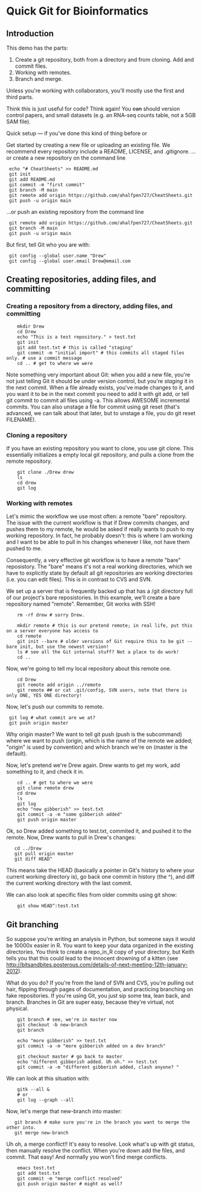 # Quick Git for Bioinformatics

## Introduction

This demo has the parts: 

 1. Create a git repository, both from a directory and from
 cloning. Add and commit files.
 2. Working with remotes.
 3. Branch and merge.

Unless you're working with collaborators, you'll mostly use the first
and third parts.

Think this is just useful for code? Think again! You ~~can~~ should
version control papers, and small datasets (e.g. an RNA-seq counts
table, not a 5GB SAM file).

Quick setup — if you’ve done this kind of thing before
or

Get started by creating a new file or uploading an existing file. We recommend every repository include a README, LICENSE, and .gitignore.
…or create a new repository on the command line

```
 echo "# CheatSheets" >> README.md
 git init
 git add README.md
 git commit -m "first commit"
 git branch -M main
 git remote add origin https://github.com/ahalfpen727/CheatSheets.git
 git push -u origin main
```

…or push an existing repository from the command line

```
 git remote add origin https://github.com/ahalfpen727/CheatSheets.git
 git branch -M main
 git push -u origin main
```

But first, tell Git who you are with: 

```
 git config --global user.name "Drew"
 git config --global user.email Drew@email.com
```

## Creating repositories, adding files, and committing

### Creating a repository from a directory, adding files, and committing

```
    mkdir Drew
    cd Drew
    echo "This is a test repository." > test.txt
    git init
    git add test.txt # this is called "staging"
    git commit -m "initial import" # this commits all staged files only. # use a commit message
    cd .. # get to where we were
```

Note something very important about Git: when you add a new file,
you're not just telling Git it should be under version control, but
you're *staging* it in the next commit. When a file already exists,
you've made changes to it, and you want it to be in the next commit
you need to add it with git add, or tell git commit to commit all
files using -a. This allows AWESOME incremental commits. You can also
unstage a file for commit using git reset (that's advanced, we can
talk about that later, but to unstage a file, you do git reset
FILENAME).

### Cloning a repository

If you have an existing repository you want to clone, you use git
clone. This essentially initializes a empty local git repository, and
pulls a clone from the remote repository.

```
    git clone ./Drew drew
    ls
    cd drew
    git log
```

### Working with remotes

Let's mimic the workflow we use most often: a remote "bare"
repository. The issue with the current workflow is that if Drew commits
changes, and pushes them to my remote, he would be asked if really
wants to push to my working repository. In fact, he probably doesn't:
this is where I am working and I want to be able to pull in his
changes whenever I like, not have them pushed to me.

Consequently, a very effective git workflow is to have a remote "bare"
reposistory. The "bare" means it's not a real working directories,
which we have to explicitly state by default all git repositories are
working directories (i.e. you can edit files). This is in contrast to
CVS and SVN. 

We set up a server that is frequently backed up that has a /git
directory full of our project's bare reposistories. In this example,
we'll create a bare repository named "remote". Remember, Git works
with SSH!

```
    rm -rf drew # sorry Drew.

    mkdir remote # this is our pretend remote; in real life, put this on a server everyone has access to
    cd remote
    git init --bare # older versions of Git require this to be git --bare init, but use the newest version!
    ls # see all the Git internal stuff? Not a place to do work!
    cd ..
```

Now, we're going to tell my local repository about this remote one.

```
    cd Drew
    git remote add origin ../remote
    git remote ## or cat .git/config, SVN users, note that there is only ONE, YES ONE directory!

```

Now, let's push our commits to remote. 
    
```
 git log # what commit are we at?
 git push origin master
```

Why origin master? We want to tell git push (push is the subcommand)
where we want to push (origin, which is the name of the remote we
added; "origin" is used by convention) and which branch we're on
(master is the default).


Now, let's pretend we're Drew again. Drew wants to get my work, add
something to it, and check it in.

```
    cd .. # get to where we were
    git clone remote drew
    cd drew
    ls 
    git log
    echo "new gibberish" >> test.txt
    git commit -a -m "some gibberish added"
    git push origin master
```

Ok, so Drew added something to test.txt, commited it, and pushed it to
the remote. Now, Drew wants to pull in Drew's changes:

```
   cd ../Drew
   git pull origin master
   git diff HEAD^
```

This means take the HEAD (basically a pointer in Git's history to
where your current working directory is), go back one commit in
history (the ^), and diff the current working directory with the last
commit.

We can also look at specific files from older commits using git show:

```
    git show HEAD^:test.txt
```

## Git branching

So suppose you're writing an analysis in Python, but someone says it
would be 10000x easier in R. You want to keep your data organized in
the existing directories. You think to create a repo_in_R copy of your
directory, but Keith tells you that this could lead to the innocent
drowning of a kitten (see
http://bitsandbites.posterous.com/details-of-next-meeting-12th-january-2012).

What do you do? If you're from the land of SVN and CVS, you're pulling
out hair, flipping through pages of documentation, and practicing
branching on fake repositories. If you're using Git, you just sip some
tea, lean back, and branch. Branches in Git are super easy, because
they're virtual, not physical. 

```
    git branch # see, we're in master now
    git checkout -b new-branch
    git branch

    echo "more gibberish" >> test.txt
    git commit -a -m "more gibberish added on a dev branch"
    
    git checkout master # go back to master
    echo "different gibberish added. Uh oh." >> test.txt
    git commit -a -m "different gibberish added, clash anyone? "

```
 
We can look at this situation with:

```
    gitk --all &
    # or 
    git log --graph --all

```

Now, let's merge that new-branch into master:

```
   git branch # make sure you're in the branch you want to merge the other into.
   git merge new-branch
```

Uh oh, a merge conflict!! It's easy to resolve. Look what's up with
git status, then manually resolve the conflict. When you're down add
the files, and commit. That easy! And normally you won't find merge
conflicts.

```
    emacs test.txt
    git add test.txt
    git commit -m "merge conflict resolved"
    git push origin master # might as well?
```
